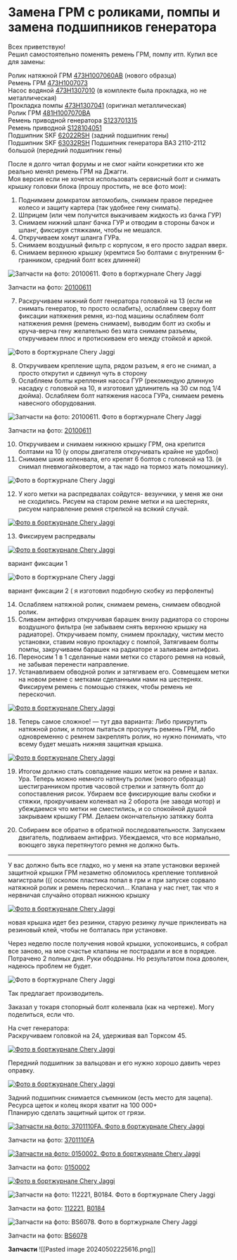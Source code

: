 # Замена ГРМ с роликами, помпы и замена подшипников генератора

Всех приветствую!  
Решил самостоятельно поменять ремень ГРМ, помпу итп. Купил все для замены:

Ролик натяжной ГРМ [473H1007060AB](https://www.drive2.ru/parts?query=473H1007060AB) (нового образца)  
Ремень ГРМ [473H1007073](https://www.drive2.ru/parts?query=473H1007073)  
Насос водяной [473H1307010](https://www.drive2.ru/parts?query=473H1307010) (в комплекте была прокладка, но не металлическая)  
Прокладка помпы [473H1307041](https://www.drive2.ru/parts?query=473H1307041) (оригинал металлическая)  
Ролик ГРМ [481H1007070BA](https://www.drive2.ru/parts?query=481H1007070BA)  
Ремень приводной генератора [S123701315](https://www.drive2.ru/parts?query=S123701315)  
Ремень приводной [S128104051](https://www.drive2.ru/parts?query=S128104051)  
Подшипник SKF [62022RSH](https://www.drive2.ru/parts?query=62022RSH) (задний подшипник гены)  
Подшипник SKF [63032RSH](https://www.drive2.ru/parts?query=63032RSH) Подшипник генератора ВАЗ 2110-2112 большой (передний подшипник гены)

После я долго читал форумы и не смог найти конкретики кто же реально менял ремень ГРМ на Джагги.  
Моя версия если не хочется использовать сервисный болт и снимать крышку головки блока (прошу простить, не все фото мои):

1. Поднимаем домкратом автомобиль, снимаем правое переднее колесо и защиту картера (так удобнее гену снимать).  
2. Шприцем (или чем получится выкачиваем жидкость из бачка ГУР)  
3. Снимаем нижний шланг бачка ГУР и отводим в стороны бачок и шланг, фиксируя стяжками, чтобы не мешался.  
4. Откручиваем хомут шланга ГУРа.  
5. Снимаем воздушный фильтр с корпусом, я его просто задрал вверх.  
6. Снимаем верхнюю крышку (кремтися 5ю болтами с внутренним 6-гранником, средний болт всех длинней)

![Запчасти на фото: 20100611. Фото в бортжурнале Chery Jaggi](https://a.d-cd.net/88e9149s-960.jpg)

Запчасти на фото: [20100611](https://www.drive2.ru/parts?query=20100611)

7. Раскручиваем нижний болт генератора головкой на 13 (если не снимать генератор, то просто ослабить), ослабляем сверху болт фиксации натяжения ремня, из-под машины ослабляем болт натяжения ремня (ремень снимаем), выводим болт из скобы и круча-верча гену желательно без мата снимаем разъемы, откручиваем плюс и протискиваем его между стойкой и аркой.

![Фото в бортжурнале Chery Jaggi](https://a.d-cd.net/ccd9149s-960.jpg)

8. Откручиваем крепление щупа, рядом разъем, я его не снимал, а просто открутил и сдвинул чуть в сторону  
9. Ослабляем болты крепления насоса ГУР (рекомендую длинную насадку с головкой на 10, я изготовил удлинитель на 30 см под 1/4 дюйма). Ослабляем болт натяжения насоса ГУРа, снимаем ремень навесного оборудования.

![Запчасти на фото: 20100611. Фото в бортжурнале Chery Jaggi](https://a.d-cd.net/85f9149s-960.jpg)

Запчасти на фото: [20100611](https://www.drive2.ru/parts?query=20100611)

10. Откручиваем и снимаем нижнюю крышку ГРМ, она крепится болтами на 10 (у опоры двигателя откручивать крайне не удобно)  
11. Снимаем шкив коленвала, его крепят 6 болтов с головкой на 13. (я снимал пневмогайковертом, а так надо на тормоз жать помошнику).

![Фото в бортжурнале Chery Jaggi](https://a.d-cd.net/ea25149s-960.jpg)

12. У кого метки на распредвалах сойдутся- везунчики, у меня же они не сходились. Рисуем на старом ремне метки и на шестернях, рисуем направление ремня стрелкой на всякий случай.

[![Фото в бортжурнале Chery Jaggi](https://a.d-cd.net/86a9149s-960.jpg)](https://a.d-cd.net/86a9149s-1920.jpg)

13. Фиксируем распредвалы

[![Фото в бортжурнале Chery Jaggi](https://a.d-cd.net/c69149s-960.jpg)](https://a.d-cd.net/c69149s-1920.jpg)

вариант фиксации 1

![Фото в бортжурнале Chery Jaggi](https://a.d-cd.net/2a15149s-960.jpg)

вариант фиксации 2 ( я изготовил подобную скобку из перфоленты)

14. Ослабляем натяжной ролик, снимаем ремень, снимаем обводной ролик.  
15. Сливаем антифриз откручивая барашек внизу радиатора со стороны воздушного фильтра (не забываем снять верхнюю крышку на радиаторе). Откручиваем помпу, снимем прокладку, чистим место установки, ставим новую прокладку с помпой, Затягиваем болты помпы, закручиваем барашек на радиаторе и заливаем антифриз.  
16. Переносим 1 в 1 сделанные нами метки со старого ремня на новый, не забывая перенести направление.  
17. Устанавливаем обводной ролик и затягиваем его. Совмещаем метки на новом ремне с метками сделанными нами на шестернях. Фиксируем ремень с помощью стяжек, чтобы ремень не перескочил.

[![Фото в бортжурнале Chery Jaggi](https://a.d-cd.net/e6a9149s-960.jpg)](https://a.d-cd.net/e6a9149s-1920.jpg)

18. Теперь самое сложное! — тут два варианта: Либо прикрутить натяжной ролик, и потом пытаться просунуть ремень ГРМ, либо одновременно с ремнем закреплять ролик, но нужно понимать, что всему будет мешать нижняя защитная крышка.

[![Фото в бортжурнале Chery Jaggi](https://a.d-cd.net/2c69149s-960.jpg)](https://a.d-cd.net/2c69149s-1920.jpg)

19. Итогом должно стать совпадение наших меток на ремне и валах. Ура. Теперь можно немного натянуть ролик (нового образца) шестигранником против часовой стрелки и затянуть болт до сопоставления рисок. Убираем все фиксирующие валы скобки и стяжки, прокручиваем коленвал на 2 оборота (не заводя мотор) и убеждаемся что метки не сместились, и со спокойной душой закрываем крышку ГРМ. Делаем окончательную затяжку болта

20. Собираем все обратно в обратной последовательности. Запускаем двигатель, подливаем антифриз. Убеждаемся, что все нормально, воющего звука перетянутого ремня не должно быть.  
________________________________________________________________

У вас должно быть все гладко, но у меня на этапе установки верхней защитной крышки ГРМ незаметно обломилось крепление топливной магистрали ((( осколок пластика попал в грм и при запуске сорвало натяжной ролик и ремень перескочил… Клапана у нас гнет, так что я нервничая случайно оторвал нижнюю крышку

[![Фото в бортжурнале Chery Jaggi](https://a.d-cd.net/5aa9149s-960.jpg)](https://a.d-cd.net/5aa9149s-1920.jpg)

новая крышка идет без резинки, старую резинку лучше приклеивать на резиновый клей, чтобы не болталась при установке.

Через неделю после получения новой крышки, успокоившись, я собрал все заново, на мое счастье клапаны не пострадали и все в порядке. Потрачено 2 полных дня. Руки ободраны. Но результатом пока доволен, надеюсь проблем не будет.


![Фото в бортжурнале Chery Jaggi](https://a.d-cd.net/6d69149s-960.jpg)

Так предлагает производитель.

Заказал у токаря стопорный болт коленвала (как на чертеже). Могу поделиться, если что.

На счет генератора:  
Раскручиваем головкой на 24, удерживая вал Торксом 45.

[![Фото в бортжурнале Chery Jaggi](https://a.d-cd.net/6b8b149s-960.jpg)](https://a.d-cd.net/6b8b149s-1920.jpg)

Передний подшипник за вальцован и его нужно хорошо давить через оправку.

[![Фото в бортжурнале Chery Jaggi](https://a.d-cd.net/c78b149s-960.jpg)](https://a.d-cd.net/c78b149s-1920.jpg)

Задний подшипник снимается съемником (есть место для зацепа).  
Ресурса щеток и колец якоря хватит на 100 000+  
Планирую сделать защитный щиток от грязи.

[![Запчасти на фото: 3701110FA. Фото в бортжурнале Chery Jaggi](https://a.d-cd.net/6d8b149s-960.jpg)](https://a.d-cd.net/6d8b149s-1920.jpg)

Запчасти на фото: [3701110FA](https://www.drive2.ru/parts?query=3701110FA)

[![Запчасти на фото: 0150002. Фото в бортжурнале Chery Jaggi](https://a.d-cd.net/aaa9149s-960.jpg)](https://a.d-cd.net/aaa9149s-1920.jpg)

Запчасти на фото: [0150002](https://www.drive2.ru/parts?query=0150002)

[![Фото в бортжурнале Chery Jaggi](https://a.d-cd.net/1469149s-960.jpg)](https://a.d-cd.net/1469149s-1920.jpg)

![Запчасти на фото: 112221, B0184. Фото в бортжурнале Chery Jaggi](https://a.d-cd.net/fb0b149s-960.jpg)

Запчасти на фото: [112221](https://www.drive2.ru/parts?query=112221), [B0184](https://www.drive2.ru/parts?query=B0184)

![Запчасти на фото: BS6078. Фото в бортжурнале Chery Jaggi](https://a.d-cd.net/9f0b149s-960.jpg)

Запчасти на фото: [BS6078](https://www.drive2.ru/parts?query=BS6078)

**Запчасти**
![[Pasted image 20240502225616.png]]